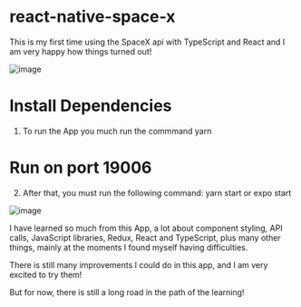 # react-native-space-x
This is my first time using the SpaceX api with TypeScript and React and I am very happy how things turned out! 

![image](https://user-images.githubusercontent.com/85197053/183550397-2ca0518e-fdf4-4231-a911-a6812b668f9f.png)

# Install Dependencies
1. To run the App you much run the commmand yarn

# Run on port 19006
2. After that, you must run the following command: yarn start or expo start

![image](https://user-images.githubusercontent.com/85197053/183550654-99370747-13ea-4e1a-9a86-7dc28680b668.png)

I have learned so much from this App, a lot about component styling, API calls, JavaScript libraries, Redux, React and TypeScript, 
plus many other things, mainly at the moments I found myself having difficulties. 

There is still many improvements I could do in this app, and I am very excited to try them! 

But for now, there is still a long road in the path of the learning!
